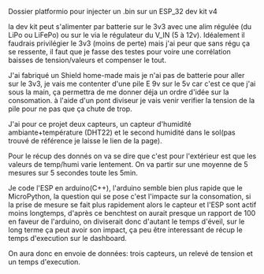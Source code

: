 Dossier platformio pour injecter un .bin sur un ESP_32 dev kit v4

la dev kit peut s'alimenter par batterie sur le 3v3 avec une alim régulée (du LiPo ou LiFePo) ou sur le via le régulateur du V_IN (5 à 12v). Idéalement il faudrais privilégier le 3v3 (moins de perte) mais j'ai peur que sans régu ça se ressente, il faut que je fasse des testes pour voire une corrélation baisses de tension/valeurs et compenser le tout.

J'ai fabriqué un Shield home-made mais je n'ai pas de batterie pour aller sur le 3v3, je vais me contenter d'une pile E 9v sur le 5v car c'est ce que j'ai sous la main, ça permettra de me donner déja un ordre d'idée sur la consomation. à l'aide d'un pont diviseur je vais venir verifier la tension de la pile pour ne pas que ça chute de trop.

J'ai pour ce projet deux capteurs, un capteur d'humidité ambiante+température (DHT22) et le second humidité dans le sol(pas trouvé de référence je laisse le lien de la page).

Pour le récup des donnés on va se dire que c'est pour l'extérieur est que les valeurs de temp/humi varie lentement. On va partir sur une moyenne de 5 mesures sur 5 secondes toute les 5min.


Je code l'ESP en arduino(C++), l'arduino semble bien plus rapide que le MicroPython, la question qui se pose c'est l'impacte sur la consomation, si la prise de mesure se fait plus rapidement alors le capteur et l'ESP sont actif moins longtemps, d'après ce benchtest on aurait presque un rapport de 100 en faveur de l'arduino, on diviserait donc d'autant le temps  d'éveil, sur le long terme ça peut avoir son impact, ça peu être interessant de récup le temps d'execution sur le dashboard.

On aura donc en envoie de données: trois capteurs, un relevé de tension et un temps d'execution.